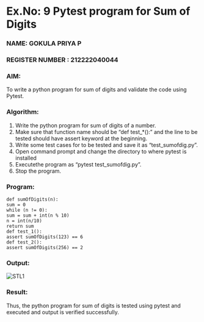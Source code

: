 # Ex.No: 9  Pytest program for Sum of Digits 

### NAME: GOKULA PRIYA P                                                                             
### REGISTER NUMBER :  212222040044
### AIM: 
To write a python program for sum of digits and validate the code using Pytest. 
### Algorithm:

1. Write the python program for sum of digits of a number. 
2. Make sure that function name should be “def test_*():” and the line to be tested 
should have assert keyword at the beginning. 
3. Write some test cases for to be tested and save it as “test_sumofdig.py”. 
4. Open command prompt and change the directory to where pytest is installed
5. Executethe program as “pytest test_sumofdig.py”. 
6. Stop the program.

### Program:

```
def sumOfDigits(n): 
sum = 0 
while (n != 0): 
sum = sum + int(n % 10) 
n = int(n/10) 
return sum 
def test_1(): 
assert sumOfDigits(123) == 6 
def test_2(): 
assert sumOfDigits(256) == 2
```

### Output:
![STL1](https://github.com/user-attachments/assets/3203292d-49c7-4fa9-9d6e-ca31d4d054d7)




### Result:
Thus, the python program for sum of digits is tested using pytest and executed and output is verified successfully.

